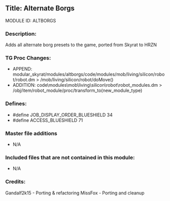 

## Title: Alternate Borgs

MODULE ID: ALTBORGS

### Description:

Adds all alternate borg presets to the game, ported from Skyrat to HRZN

### TG Proc Changes:
- APPEND: modular_skyrat/modules/altborgs/code/modules/mob/living/silicon/robot/robot.dm > /mob/living/silicon/robot/doMove()
- ADDITION: code\modules\mob\living\silicon\robot\robot_modules.dm > /obj/item/robot_module/proc/transform_to(new_module_type)

### Defines:

- #define JOB_DISPLAY_ORDER_BLUESHIELD 34
- #define ACCESS_BLUESHIELD 71

### Master file additions

- N/A

### Included files that are not contained in this module:

- N/A

### Credits:

Gandalf2k15 - Porting & refactoring
MissFox - Porting and cleanup
